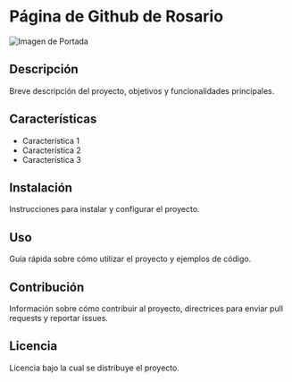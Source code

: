 # Página de Github de Rosario

![Imagen de Portada](url_de_la_imagen)


## Descripción

Breve descripción del proyecto, objetivos y funcionalidades principales.


## Características

- Característica 1
- Característica 2
- Característica 3
  
  
## Instalación

Instrucciones para instalar y configurar el proyecto.


## Uso

Guía rápida sobre cómo utilizar el proyecto y ejemplos de código.


## Contribución

Información sobre cómo contribuir al proyecto, directrices para enviar pull requests y reportar issues.


## Licencia

Licencia bajo la cual se distribuye el proyecto.
